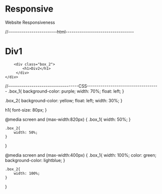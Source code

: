 # Responsive
Website Responsiveness

//-------------------------html-----------------------------------
<!DOCTYPE html>
<html lang="en">
<head>
    <meta charset="UTF-8">
    <meta name="viewport" content="width=device-width, initial-scale=1.0">
    <title>Document</title>
    <link rel="stylesheet" href="response.css">
</head>
<body>
    <div class="container">
        <div class="box_1">
          <h1>Div1</h1>  
         </div>

        <div class="box_2">
            <h1>Div2</h1>
         </div>
    </div>
</body>
</html>


//------------------------------------CSS-------------------------------------
.box_1{
    background-color: purple;
     width: 70%;
    float: left;
}

.box_2{
    background-color: yellow;
    float: left;
    width: 30%;
 }

h1{
    font-size: 80px;
}

@media screen and (max-width:820px) {
    .box_1{
        width: 50%;
    }

    .box_2{
        width: 50%;
    }
    
}

@media screen and (max-width:400px) {
    .box_1{
        width: 100%;
        color: green;
        background-color: lightblue;
    }

    .box_2{
        width: 100%;
    }
    
}

 

